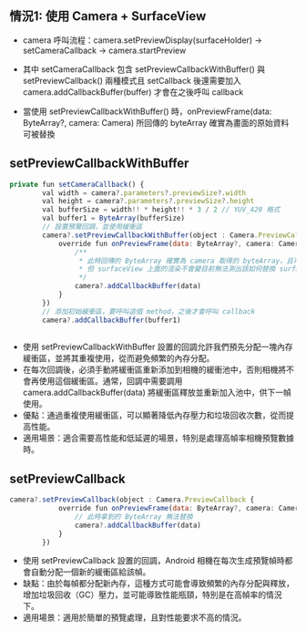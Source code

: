
## 情況1: 使用 Camera + SurfaceView
- camera 呼叫流程：camera.setPreviewDisplay(surfaceHolder) -> setCameraCallback -> camera.startPreview

- 其中 setCameraCallback 包含 setPreviewCallbackWithBuffer() 與 setPreviewCallback() 兩種模式且 setCallback 後還需要加入 camera.addCallbackBuffer(buffer) 才會在之後呼叫 callback

- 當使用 setPreviewCallbackWithBuffer() 時，onPreviewFrame(data: ByteArray?, camera: Camera) 所回傳的 byteArray 確實為畫面的原始資料可被替換
## setPreviewCallbackWithBuffer
```javascript
private fun setCameraCallback() {
        val width = camera?.parameters?.previewSize?.width
        val height = camera?.parameters?.previewSize?.height
        val bufferSize = width!! * height!! * 3 / 2 // YUV_420 格式
        val buffer1 = ByteArray(bufferSize)
        // 設置預覽回調，並使用緩衝區
        camera?.setPreviewCallbackWithBuffer(object : Camera.PreviewCallback {
            override fun onPreviewFrame(data: ByteArray?, camera: Camera?) {
                /**
                 * 此時回傳的 ByteArray 確實為 camera 取得的 byteArray，且可以被替換
                 * 但 surfaceView 上面的渲染不會變目前無法測出該如何替換 surfaceView 上面的渲染畫面
                 */
                camera?.addCallbackBuffer(data)
            }
        })
        // 添加初始緩衝區，要呼叫這個 method，之後才會呼叫 callback
        camera?.addCallbackBuffer(buffer1)
      
```
- 使用 setPreviewCallbackWithBuffer 設置的回調允許我們預先分配一塊內存緩衝區，並將其重複使用，從而避免頻繁的內存分配。
- 在每次回調後，必須手動將緩衝區重新添加到相機的緩衝池中，否則相機將不會再使用這個緩衝區。通常，回調中需要調用 camera.addCallbackBuffer(data) 將緩衝區釋放並重新加入池中，供下一幀使用。
- 優點：通過重複使用緩衝區，可以顯著降低內存壓力和垃圾回收次數，從而提高性能。
- 適用場景：適合需要高性能和低延遲的場景，特別是處理高幀率相機預覽數據時。


## setPreviewCallback
```javascript
camera?.setPreviewCallback(object : Camera.PreviewCallback {
            override fun onPreviewFrame(data: ByteArray?, camera: Camera?) {
                // 此時拿到的 ByteArray 無法替換
                camera?.addCallbackBuffer(data)
            }
        })
```
- 使用 setPreviewCallback 設置的回調，Android 相機在每次生成預覽幀時都會自動分配一個新的緩衝區給該幀。
- 缺點：由於每幀都分配新內存，這種方式可能會導致頻繁的內存分配與釋放，增加垃圾回收（GC）壓力，並可能導致性能瓶頸，特別是在高幀率的情況下。
- 適用場景：適用於簡單的預覽處理，且對性能要求不高的情況。